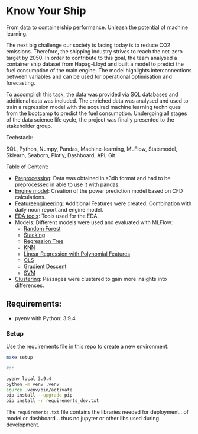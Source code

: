 # Know Your Ship
From data to containership performance. Unleash the potential of machine learning.

The next big challenge our society is facing today is to reduce CO2 emissions. Therefore, the shipping industry strives to reach the net-zero target by 2050. 
In order to contribute to this goal, the team analysed a container ship dataset from Hapag-Lloyd and built a model to predict the fuel consumption of the main engine. The model highlights interconnections between variables and can be used for operational optimisation and forecasting. 

To accomplish this task, the data was provided via SQL databases and additional data was included. The enriched data was analysed and used to train a regression model with the acquired machine learning techniques from the bootcamp to predict the fuel consumption. Undergoing all stages of the data science life cycle, the project was finally presented to the stakeholder group.

Techstack:

SQL, Python, Numpy, Pandas, Machine-learning, MLFlow, Statsmodel, Sklearn, Seaborn, Plotly, Dashboard, API, Git



Table of Content:
* [Preprocessing](notebooks/01_Preprocessing_HFData.ipynb):
    Data was obtained in s3db format and had to be preprocessed in able to use it with pandas.
* [Engine model](notebooks/02_1_Engine_model.ipynb):
    Creation of the power prediction model based on CFD calculations.
* [Featureengineering](notebooks/02_2_Featureengineering.ipynb):
    Additional Features were created. Combination with daily noon report and engine model.
* [EDA tools](notebooks/03_EDA_Tools.ipynb):
    Tools used for the EDA.
* Models: Different models were used and evaluated with MLFlow:
    * [Random Forest](notebooks/04_1_Model_Random_Forrest.ipynb)
    * [Stacking](notebooks/04_2_Model_Stacking.ipynb)
    * [Regression Tree](notebooks/04_3_Model_Regression_Tree.ipynb)
    * [KNN](notebooks/04_4_Model_KNN.ipynb)
    * [Linear Regression with Polynomial Features](notebooks/04_5_Model_Linear_Regression_Polynomial.ipynb)
    * [OLS](notebooks/04_6_Model_OLS.ipynb)
    * [Gradient Descent](notebooks/04_7_Model_Gradient_descent.ipynb)
    * [SVM](notebooks/04_8_Model_SVM.ipynb)
* [Clustering](notebooks/05_Clustering.ipynb):
    Passages were clustered to gain more insights into differences.
    

## Requirements:

- pyenv with Python: 3.9.4

### Setup

Use the requirements file in this repo to create a new environment.

```BASH
make setup

#or

pyenv local 3.9.4
python -m venv .venv
source .venv/bin/activate
pip install --upgrade pip
pip install -r requirements_dev.txt
```

The `requirements.txt` file contains the libraries needed for deployment.. of model or dashboard .. thus no jupyter or other libs used during development.
